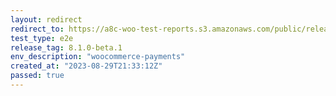 ```yaml
---
layout: redirect
redirect_to: https://a8c-woo-test-reports.s3.amazonaws.com/public/release/8.1.0-beta.1/woocommerce-payments/e2e/index.html
test_type: e2e
release_tag: 8.1.0-beta.1
env_description: "woocommerce-payments"
created_at: "2023-08-29T21:33:12Z"
passed: true
---
```

